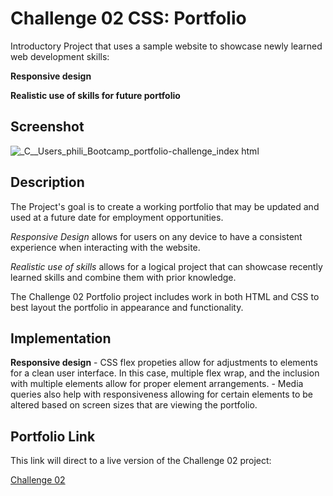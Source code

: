 # Challenge 02 CSS: Portfolio

Introductory Project that uses a sample website to showcase newly learned web development skills:

**Responsive design** 

**Realistic use of skills for future portfolio**

## Screenshot

![_C__Users_phili_Bootcamp_portfolio-challenge_index html](https://user-images.githubusercontent.com/122698773/217125065-5d7cb6d1-fae3-42f1-bc72-8e13e0ffaa7b.png)


## Description

The Project's goal is to create a working portfolio that may be updated and used at a future date for employment opportunities.

*Responsive Design* allows for users on any device to have a consistent experience when interacting with the website.

*Realistic use of skills* allows for a logical project that can showcase recently learned skills and combine them with prior knowledge.

The Challenge 02 Portfolio project includes work in both HTML and CSS to best layout the portfolio in appearance and functionality.

## Implementation

**Responsive design**
    - CSS flex propeties allow for adjustments to elements for a clean user interface.
    In this case, multiple flex wrap, and the inclusion with multiple elements allow for proper element arrangements.
    - Media queries also help with responsiveness allowing for certain elements to be altered based on screen sizes that are viewing the portfolio.

## Portfolio Link
This link will direct to a live version of the Challenge 02 project:

[Challenge 02](https://philkubz.github.io/Portfolio-challenge/#contact)